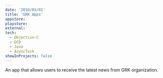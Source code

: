 ```yaml
---
date: '2016/03/01'
title: 'GRK Apps'
appstore: 
playstore: 
external: 
tech:
  - Objective-C
  - GCD
  - Java
  - AsyncTask
showInProjects: false
---
```


An app that allows users to receive the latest news from GRK organization.
